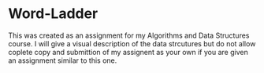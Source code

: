 # Word-Ladder
This was created as an assignment for my Algorithms and Data Structures course. I will give a visual description of the data strcutures but do not allow coplete copy and submittion of my assignent as your own if you are given an assignment similar to this one.

